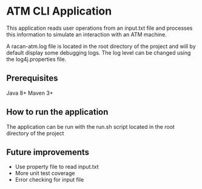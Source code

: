 ATM CLI Application
===

This application reads user operations from an input.txt file and processes this information to simulate
an interaction with an ATM machine.

A racan-atm.log file is located in the root directory of the project and will by default display 
some debugging logs. The log level can be changed using the log4j.properties file.

Prerequisites
---
Java 8+
Maven 3+

How to run the application
---
The application can be run with the run.sh script located in the root directory of the project

Future improvements
---
- Use property file to read input.txt
- More unit test coverage
- Error checking for input file
